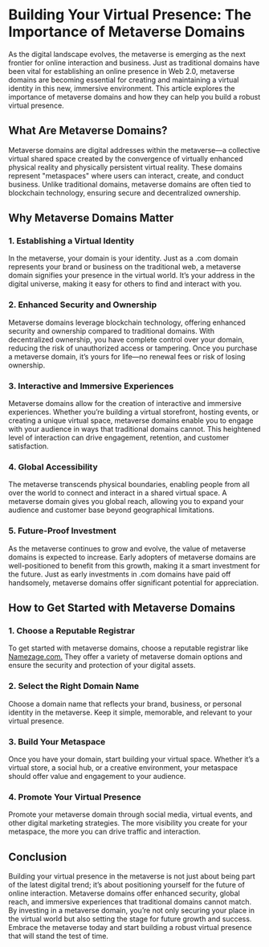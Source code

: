 # Building Your Virtual Presence: The Importance of Metaverse Domains


As the digital landscape evolves, the metaverse is emerging as the next frontier for online interaction and business. Just as traditional domains have been vital for establishing an online presence in Web 2.0, metaverse domains are becoming essential for creating and maintaining a virtual identity in this new, immersive environment. This article explores the importance of metaverse domains and how they can help you build a robust virtual presence.

## What Are Metaverse Domains?

Metaverse domains are digital addresses within the metaverse—a collective virtual shared space created by the convergence of virtually enhanced physical reality and physically persistent virtual reality. These domains represent "metaspaces" where users can interact, create, and conduct business. Unlike traditional domains, metaverse domains are often tied to blockchain technology, ensuring secure and decentralized ownership.

## Why Metaverse Domains Matter

### 1. Establishing a Virtual Identity

In the metaverse, your domain is your identity. Just as a .com domain represents your brand or business on the traditional web, a metaverse domain signifies your presence in 
the virtual world. It’s your address in the digital universe, making it easy for others to find and interact with you.

### 2. Enhanced Security and Ownership

Metaverse domains leverage blockchain technology, offering enhanced security and ownership compared to traditional domains. With decentralized ownership, you have complete control over your domain, reducing the risk of unauthorized access or tampering. Once you purchase a metaverse domain, it’s yours for life—no renewal fees or risk of losing ownership.

### 3. Interactive and Immersive Experiences

Metaverse domains allow for the creation of interactive and immersive experiences. Whether you’re building a virtual storefront, hosting events, or creating a unique virtual space, metaverse domains enable you to engage with your audience in ways that traditional domains cannot. This heightened level of interaction can drive engagement, retention, 
and customer satisfaction.

### 4. Global Accessibility

The metaverse transcends physical boundaries, enabling people from all over the world to connect and interact in a shared virtual space. A metaverse domain gives you global reach, allowing you to expand your audience and customer base beyond geographical limitations.

### 5. Future-Proof Investment

As the metaverse continues to grow and evolve, the value of metaverse domains is expected to increase. Early adopters of metaverse domains are well-positioned to benefit from this growth, making it a smart investment for the future. Just as early investments in .com domains have paid off handsomely, metaverse domains offer significant potential for appreciation.

## How to Get Started with Metaverse Domains

### 1. Choose a Reputable Registrar

To get started with metaverse domains, choose a reputable registrar like <a href="https://namezage.com/affliate/4w4y2pkr9jsw8w">Namezage.com.</a> They offer a variety of metaverse domain options and ensure the security and protection 
of your digital assets.

### 2. Select the Right Domain Name

Choose a domain name that reflects your brand, business, or personal identity in the metaverse. Keep it simple, memorable, and relevant to your virtual presence.

### 3. Build Your Metaspace

Once you have your domain, start building your virtual space. Whether it’s a virtual store, a social hub, or a creative environment, your metaspace should offer value and engagement to your audience.

### 4. Promote Your Virtual Presence

Promote your metaverse domain through social media, virtual events, and other digital marketing strategies. The more visibility you create for your metaspace, the more you can drive traffic and interaction.

## Conclusion

Building your virtual presence in the metaverse is not just about being part of the latest digital trend; it’s about positioning yourself for the future of online interaction. Metaverse domains offer enhanced security, global reach, and immersive experiences that traditional domains cannot match. By investing in a metaverse domain, you’re not only securing your place in the virtual world but also setting the stage for future growth and success. Embrace the metaverse today and start building a robust virtual presence that will stand the test of time.

